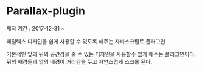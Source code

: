 # Parallax-plugin
제작 기간 : 2017-12-31 ~

페럴렉스 디자인을 쉽게 사용할 수 있도록 해주는 자바스크립트 플러그인

기본적인 앞과 뒤의 공간감을 줄 수 있는 디자인을 사용할수 있게 해주는 플러그인이다.
뒤의 배경들과 앞의 배경이 거리감을 두고 자연스럽게 스크롤 된다.

